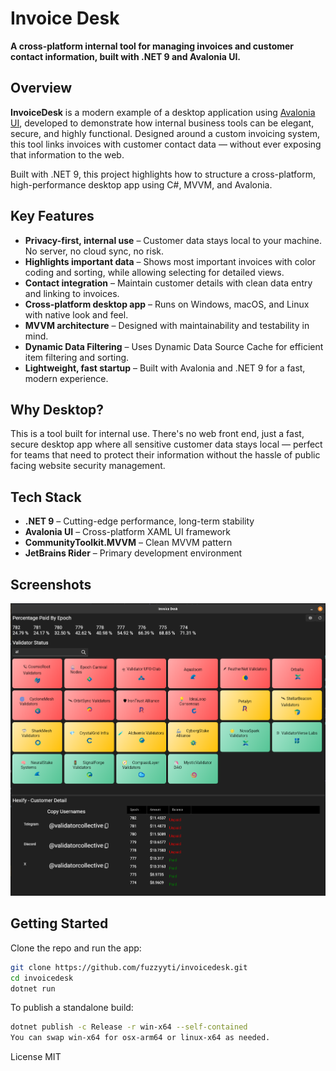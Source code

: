 
# Invoice Desk

**A cross-platform internal tool for managing invoices and customer contact information, built with .NET 9 and Avalonia UI.**

## Overview

**InvoiceDesk** is a modern example of a desktop application using [Avalonia UI](https://avaloniaui.net/), developed to demonstrate how internal business tools can be elegant, secure, and highly functional. Designed around a custom invoicing system, this tool links invoices with customer contact data — without ever exposing that information to the web.

Built with .NET 9, this project highlights how to structure a cross-platform, high-performance desktop app using C#, MVVM, and Avalonia.

## Key Features

- **Privacy-first, internal use** – Customer data stays local to your machine. No server, no cloud sync, no risk.
- **Highlights important data** – Shows most important invoices with color coding and sorting, while allowing selecting for detailed views.
- **Contact integration** – Maintain customer details with clean data entry and linking to invoices.
- **Cross-platform desktop app** – Runs on Windows, macOS, and Linux with native look and feel.
- **MVVM architecture** – Designed with maintainability and testability in mind.
- **Dynamic Data Filtering** – Uses Dynamic Data Source Cache for efficient item filtering and sorting.
- **Lightweight, fast startup** – Built with Avalonia and .NET 9 for a fast, modern experience.

## Why Desktop?

This is a tool built for internal use. There's no web front end, just a fast, secure desktop app where all sensitive customer data stays local — perfect for teams that need to protect their information without the hassle of public facing website security management. 

## Tech Stack

- **.NET 9** – Cutting-edge performance, long-term stability
- **Avalonia UI** – Cross-platform XAML UI framework
- **CommunityToolkit.MVVM** – Clean MVVM pattern
- **JetBrains Rider** – Primary development environment

## Screenshots

![Invoice Desk Screenshot](screenshot/InvoiceDesk.png)

## Getting Started

Clone the repo and run the app:

```bash
git clone https://github.com/fuzzyyti/invoicedesk.git
cd invoicedesk
dotnet run
```

To publish a standalone build:

```bash
dotnet publish -c Release -r win-x64 --self-contained
You can swap win-x64 for osx-arm64 or linux-x64 as needed.
```

License
MIT


